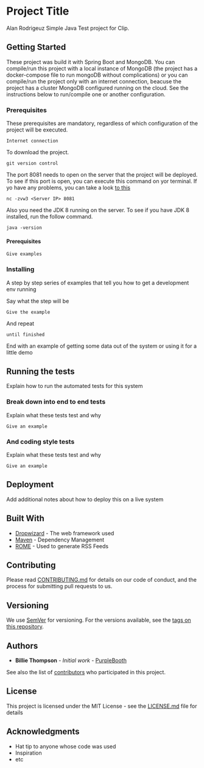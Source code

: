 # Project Title

Alan Rodrigeuz Simple Java Test project for Clip.

## Getting Started

These project was build it with Spring Boot and MongoDB. You can compile/run this project with a local instance of MongoDB (the project has a docker-compose file to run mongoDB without complications) or you can compile/run the project only with an internet connection, beacuse the project has a cluster MongoDB configured running on the cloud. See the instructions below to run/compile one or another configuration.

### Prerequisites

These prerequisites are mandatory, regardless of which configuration of the project will be executed.

```
Internet connection
```
To download the project.
```
git version control
```
The port 8081 needs to open on the server that the project will be deployed. To see if this port is open, you can execute this command on yor terminal. If yo have any problems, you can take a look [to this](https://www.2daygeek.com/how-to-check-whether-a-port-is-open-on-the-remote-linux-system-server/)
```
nc -zvw3 <Server IP> 8081
```
Also you need the JDK 8 running on the server. To see if you have JDK 8 installed, run the follow command.
```
java -version
```

#### Prerequisites

```
Give examples
```

### Installing

A step by step series of examples that tell you how to get a development env running

Say what the step will be

```
Give the example
```

And repeat

```
until finished
```

End with an example of getting some data out of the system or using it for a little demo

## Running the tests

Explain how to run the automated tests for this system

### Break down into end to end tests

Explain what these tests test and why

```
Give an example
```

### And coding style tests

Explain what these tests test and why

```
Give an example
```

## Deployment

Add additional notes about how to deploy this on a live system

## Built With

* [Dropwizard](http://www.dropwizard.io/1.0.2/docs/) - The web framework used
* [Maven](https://maven.apache.org/) - Dependency Management
* [ROME](https://rometools.github.io/rome/) - Used to generate RSS Feeds

## Contributing

Please read [CONTRIBUTING.md](https://gist.github.com/PurpleBooth/b24679402957c63ec426) for details on our code of conduct, and the process for submitting pull requests to us.

## Versioning

We use [SemVer](http://semver.org/) for versioning. For the versions available, see the [tags on this repository](https://github.com/your/project/tags). 

## Authors

* **Billie Thompson** - *Initial work* - [PurpleBooth](https://github.com/PurpleBooth)

See also the list of [contributors](https://github.com/your/project/contributors) who participated in this project.

## License

This project is licensed under the MIT License - see the [LICENSE.md](LICENSE.md) file for details

## Acknowledgments

* Hat tip to anyone whose code was used
* Inspiration
* etc

